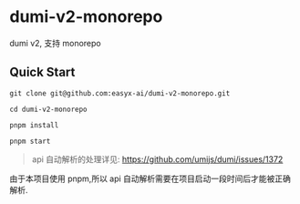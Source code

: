 # dumi-v2-monorepo

dumi v2, 支持 monorepo

## Quick Start

```
git clone git@github.com:easyx-ai/dumi-v2-monorepo.git

cd dumi-v2-monorepo

pnpm install

pnpm start
```

> api 自动解析的处理详见: https://github.com/umijs/dumi/issues/1372

由于本项目使用 pnpm,所以 api 自动解析需要在项目启动一段时间后才能被正确解析.

